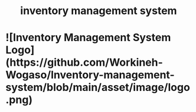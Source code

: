 <h1 align=center>inventory management system<h1>
![Inventory Management System Logo](https://github.com/Workineh-Wogaso/Inventory-management-system/blob/main/asset/image/logo.png)
